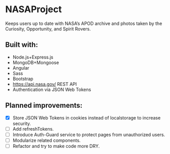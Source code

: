 # NASAProject

Keeps users up to date with NASA’s APOD archive and photos taken by the Curiosity, Opportunity, and Spirit Rovers.

## Built with:

* Node.js+Express.js
* MongoDB+Mongoose
* Angular
* Sass
* Bootstrap
* https://api.nasa.gov/ REST API
* Authentication via JSON Web Tokens

## Planned improvements:

- [x] Store JSON Web Tokens in cookies instead of localstorage to increase security.
- [ ] Add refreshTokens.
- [ ] Introduce Auth-Guard service to protect pages from unauthorized users.
- [ ] Modularize related components.
- [ ] Refactor and try to make code more DRY.
